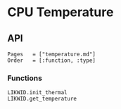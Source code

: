 # CPU Temperature

## API

```@index
Pages   = ["temperature.md"]
Order   = [:function, :type]
```

### Functions

```@docs
LIKWID.init_thermal
LIKWID.get_temperature
```